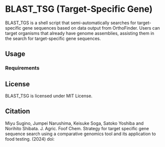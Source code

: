 # BLAST_TSG (Target-Specific Gene)
BLAST_TGS is a shell script that semi-automatically searches for target-specific gene sequences based on data output from OrthoFinder. Users can target organisms that already have genome assemblies, assisting them in the search for target-specific gene sequences.

## Usage
### Requirements


## License
BLAST_TSG is licensed under MIT License. 


## Citation
Miyu Sugino, Jumpei Narushima, Keisuke Soga, Satoko Yoshiba and Norihito Shibata. J. Agric. Foof Chem. Strategy for target specific gene sequence search using a comparative genomics tool and its application to food testing. (2024) doi: 
